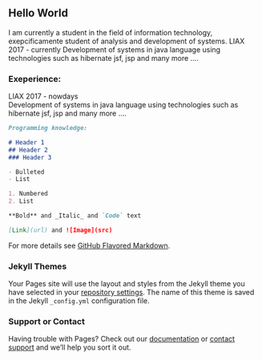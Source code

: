 ## Hello World
I am currently a student in the field of information technology, exepcificamente student of analysis and development of systems.
LIAX 2017 - currently
Development of systems in java language using technologies such as hibernate jsf, jsp and many more ....

### Exeperience:
LIAX 2017 - nowdays<br>
Development of systems in java language using technologies such as hibernate jsf, jsp and many more ....

```markdown
Programming knowledge:

# Header 1
## Header 2
### Header 3

- Bulleted
- List

1. Numbered
2. List

**Bold** and _Italic_ and `Code` text

[Link](url) and ![Image](src)
```

For more details see [GitHub Flavored Markdown](https://guides.github.com/features/mastering-markdown/).

### Jekyll Themes

Your Pages site will use the layout and styles from the Jekyll theme you have selected in your [repository settings](https://github.com/Malagutte/malagutte.github.io/settings). The name of this theme is saved in the Jekyll `_config.yml` configuration file.

### Support or Contact

Having trouble with Pages? Check out our [documentation](https://help.github.com/categories/github-pages-basics/) or [contact support](https://github.com/contact) and we’ll help you sort it out.
